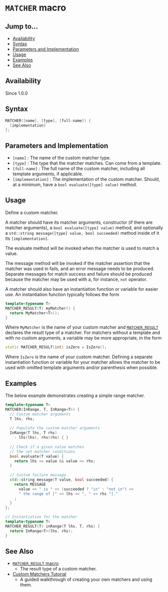 # `MATCHER` macro

## Jump to...
- [Availability](#Availability)
- [Syntax](#Syntax)
- [Parameters and Implementation](#Parameters-and-Implementation)
- [Usage](#Usage)
- [Examples](#Examples)
- [See Also](#See-Also)

## Availability
Since 1.0.0

## Syntax
``` C++
MATCHER([name], [type], [full-name]) {
  [implementation]
};
```

## Parameters and Implementation

- `[name]` : The name of the custom matcher type.
- `[type]` : The type that the matcher matches.
  Can come from a template.
- `[full-name]` : The full name of the custom matcher, including all template
  arguments, if applicable.
- `[implementation]` : The implementation of the custom matcher.
  Should, at a minimum, have a `bool evaluate([type] value)` method.

## Usage

Define a custom matcher.

A matcher should have its matcher arguments, constructor (if there are matcher
arguments), a `bool evaluate([type] value)` method, and optionally a
`std::string message([type] value, bool succeeded)` method inside of it its
`[implementation]`.

The evaluate method will be invoked when the matcher is used to match a value.

The message method will be invoked if the matcher assertion that the matcher
was used in fails, and an error message needs to be produced.
Separate messages for match success and failure should be produced because the
matcher may be used with a, for instance, `not` operator.

A matcher should also have an instantiation function or variable for easier use.
An instantiation function typically follows the form
``` C++
template<typename T>
MATCHER_RESULT(T) myMatcher() {
  return MyMatcher<T>();
}
```
Where `MyMatcher` is the name of your custom matcher and
[`MATCHER_RESULT`](Matcher_RESULT.md) declares the result type of a matcher.
For matchers without a template and with no custom arguments, a variable may
be more appropriate, in the form
``` C++
static MATCHER_RESULT(int) isZero = IsZero();
```
Where `IsZero` is the name of your custom matcher.
Defining a separate instantiation function or variable for your matcher allows
the matcher to be used with omitted template arguments and/or parenthesis when
possible.

## Examples

The below example demonstrates creating a simple range matcher.
``` C++
template<typename T>
MATCHER(InRange, T, InRange<T>) {
  // Custom matcher arguments
  T lhs, rhs;
  
  // Populate the custom matcher arguments
  InRange(T lhs, T rhs)
    : lhs(lhs), rhs(rhs) { }
  
  // Check if a given value matches
  // the set matcher conditions
  bool evaluate(T value) {
    return lhs <= value && value <= rhs;
  }
  
  // Custom failure message
  std::string message(T value, bool succeeded) {
    return MESSAGE
      value << " is " << (succeeded ? "in" : "not in") <<
      " the range of [" << lhs << ", " << rhs "]."
    ;
  }
};

// Instantiation for the matcher
template<typename T>
MATCHER_RESULT(T) inRange(T lhs, T, rhs) {
  return InRange<T>(lhs, rhs);
}
```

## See Also

- [`MATCHER_RESULT` macro](MATCHER_RESULT.md)
  - The result type of a custom matcher.
- [Custom Matchers Tutorial](../../Tutorials/Custom-Matchers.md)
  - A guided walkthrough of creating your own matchers and using them.
